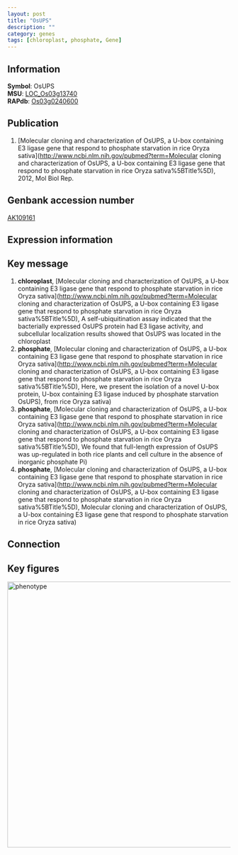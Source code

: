 ```yaml
---
layout: post
title: "OsUPS"
description: ""
category: genes
tags: [chloroplast, phosphate, Gene]
---
```


## Information
__Symbol__: OsUPS  
__MSU__: [LOC_Os03g13740](http://rice.plantbiology.msu.edu/cgi-bin/ORF_infopage.cgi?orf=LOC_Os03g13740)  
__RAPdb__: [Os03g0240600](http://rapdb.dna.affrc.go.jp/viewer/gbrowse_details/irgsp1?name=Os03g0240600)  

## Publication
1. [Molecular cloning and characterization of OsUPS, a U-box containing E3 ligase gene that respond to phosphate starvation in rice Oryza sativa](http://www.ncbi.nlm.nih.gov/pubmed?term=Molecular cloning and characterization of OsUPS, a U-box containing E3 ligase gene that respond to phosphate starvation in rice Oryza sativa%5BTitle%5D), 2012, Mol Biol Rep.

## Genbank accession number
[AK109161](http://www.ncbi.nlm.nih.gov/nuccore/AK109161)  

## Expression information

## Key message
1. __chloroplast__, [Molecular cloning and characterization of OsUPS, a U-box containing E3 ligase gene that respond to phosphate starvation in rice Oryza sativa](http://www.ncbi.nlm.nih.gov/pubmed?term=Molecular cloning and characterization of OsUPS, a U-box containing E3 ligase gene that respond to phosphate starvation in rice Oryza sativa%5BTitle%5D),  A self-ubiquitination assay indicated that the bacterially expressed OsUPS protein had E3 ligase activity, and subcellular localization results showed that OsUPS was located in the chloroplast
2. __phosphate__, [Molecular cloning and characterization of OsUPS, a U-box containing E3 ligase gene that respond to phosphate starvation in rice Oryza sativa](http://www.ncbi.nlm.nih.gov/pubmed?term=Molecular cloning and characterization of OsUPS, a U-box containing E3 ligase gene that respond to phosphate starvation in rice Oryza sativa%5BTitle%5D),  Here, we present the isolation of a novel U-box protein, U-box containing E3 ligase induced by phosphate starvation OsUPS), from rice Oryza sativa)  
3. __phosphate__, [Molecular cloning and characterization of OsUPS, a U-box containing E3 ligase gene that respond to phosphate starvation in rice Oryza sativa](http://www.ncbi.nlm.nih.gov/pubmed?term=Molecular cloning and characterization of OsUPS, a U-box containing E3 ligase gene that respond to phosphate starvation in rice Oryza sativa%5BTitle%5D),  We found that full-length expression of OsUPS was up-regulated in both rice plants and cell culture in the absence of inorganic phosphate Pi)  
4. __phosphate__, [Molecular cloning and characterization of OsUPS, a U-box containing E3 ligase gene that respond to phosphate starvation in rice Oryza sativa](http://www.ncbi.nlm.nih.gov/pubmed?term=Molecular cloning and characterization of OsUPS, a U-box containing E3 ligase gene that respond to phosphate starvation in rice Oryza sativa%5BTitle%5D), Molecular cloning and characterization of OsUPS, a U-box containing E3 ligase gene that respond to phosphate starvation in rice Oryza sativa)  

## Connection

## Key figures
<img src="http://ricencode.github.io/images/OsUPS.pheno.png" alt="phenotype"  style="width: 600px;"/>



